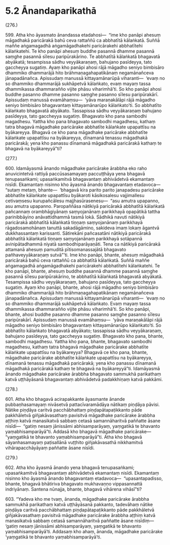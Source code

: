 # 5.2 Ānandaparikathā

(276.)

599\. Atha kho āyasmato ānandassa etadahosi—  “ime kho panāpi ahesuṃ māgadhakā paricārakā bahū ceva rattaññū ca abbhatītā kālaṅkatā. Suññā maññe aṅgamagadhā aṅgamāgadhakehi paricārakehi abbhatītehi kālaṅkatehi. Te kho panāpi ahesuṃ buddhe pasannā dhamme pasannā saṃghe pasannā sīlesu paripūrakārino. Te abbhatītā kālaṅkatā bhagavatā abyākatā; tesampissa sādhu veyyākaraṇaṃ, bahujano pasīdeyya, tato gaccheyya sugatiṃ. Ayaṃ kho panāpi ahosi rājā māgadho seniyo bimbisāro dhammiko dhammarājā hito brāhmaṇagahapatikānaṃ negamānañceva jānapadānañca. Apissudaṃ manussā kittayamānarūpā viharanti—  ‘evaṃ no so dhammiko dhammarājā sukhāpetvā kālaṅkato, evaṃ mayaṃ tassa dhammikassa dhammarañño vijite phāsu viharimhā’ti. So kho panāpi ahosi buddhe pasanno dhamme pasanno saṃghe pasanno sīlesu paripūrakārī. Apissudaṃ manussā evamāhaṃsu—  ‘yāva maraṇakālāpi rājā māgadho seniyo bimbisāro bhagavantaṃ kittayamānarūpo kālaṅkato’ti. So abbhatīto kālaṅkato bhagavatā abyākato. Tassapissa sādhu veyyākaraṇaṃ bahujano pasīdeyya, tato gaccheyya sugatiṃ. Bhagavato kho pana sambodhi magadhesu. Yattha kho pana bhagavato sambodhi magadhesu, kathaṃ tatra bhagavā māgadhake paricārake abbhatīte kālaṅkate upapattīsu na byākareyya. Bhagavā ce kho pana māgadhake paricārake abbhatīte kālaṅkate upapattīsu na byākareyya, dīnamanā tenassu māgadhakā paricārakā; yena kho panassu dīnamanā māgadhakā paricārakā kathaṃ te bhagavā na byākareyyā”ti?

(277.)

600\. Idamāyasmā ānando māgadhake paricārake ārabbha eko raho anuvicintetvā rattiyā paccūsasamayaṃ paccuṭṭhāya yena bhagavā tenupasaṅkami; upasaṅkamitvā bhagavantaṃ abhivādetvā ekamantaṃ nisīdi. Ekamantaṃ nisinno kho āyasmā ānando bhagavantaṃ etadavoca—  “sutaṃ metaṃ, bhante—  ‘bhagavā kira parito parito janapadesu paricārake abbhatīte kālaṅkate upapattīsu byākaroti kāsikosalesu vajjimallesu cetivaṃsesu kurupañcālesu majjhasūrasenesu—  “asu amutra upapanno, asu amutra upapanno. Paropaññāsa nātikiyā paricārakā abbhatītā kālaṅkatā pañcannaṃ orambhāgiyānaṃ saṃyojanānaṃ parikkhayā opapātikā tattha parinibbāyino anāvattidhammā tasmā lokā. Sādhikā navuti nātikiyā paricārakā abbhatītā kālaṅkatā tiṇṇaṃ saṃyojanānaṃ parikkhayā rāgadosamohānaṃ tanuttā sakadāgāmino, sakideva imaṃ lokaṃ āgantvā dukkhassantaṃ karissanti. Sātirekāni pañcasatāni nātikiyā paricārakā abbhatītā kālaṅkatā tiṇṇaṃ saṃyojanānaṃ parikkhayā sotāpannā avinipātadhammā niyatā sambodhiparāyaṇāti. Tena ca nātikiyā paricārakā attamanā ahesuṃ pamuditā pītisomanassajātā bhagavato pañhaveyyākaraṇaṃ sutvā”’ti. Ime kho panāpi, bhante, ahesuṃ māgadhakā paricārakā bahū ceva rattaññū ca abbhatītā kālaṅkatā. Suññā maññe aṅgamagadhā aṅgamāgadhakehi paricārakehi abbhatītehi kālaṅkatehi. Te kho panāpi, bhante, ahesuṃ buddhe pasannā dhamme pasannā saṃghe pasannā sīlesu paripūrakārino, te abbhatītā kālaṅkatā bhagavatā abyākatā. Tesampissa sādhu veyyākaraṇaṃ, bahujano pasīdeyya, tato gaccheyya sugatiṃ. Ayaṃ kho panāpi, bhante, ahosi rājā māgadho seniyo bimbisāro dhammiko dhammarājā hito brāhmaṇagahapatikānaṃ negamānañceva jānapadānañca. Apissudaṃ manussā kittayamānarūpā viharanti—  ‘evaṃ no so dhammiko dhammarājā sukhāpetvā kālaṅkato. Evaṃ mayaṃ tassa dhammikassa dhammarañño vijite phāsu viharimhā’ti. So kho panāpi, bhante, ahosi buddhe pasanno dhamme pasanno saṃghe pasanno sīlesu paripūrakārī. Apissudaṃ manussā evamāhaṃsu—  ‘yāva maraṇakālāpi rājā māgadho seniyo bimbisāro bhagavantaṃ kittayamānarūpo kālaṅkato’ti. So abbhatīto kālaṅkato bhagavatā abyākato; tassapissa sādhu veyyākaraṇaṃ, bahujano pasīdeyya, tato gaccheyya sugatiṃ. Bhagavato kho pana, bhante, sambodhi magadhesu. Yattha kho pana, bhante, bhagavato sambodhi magadhesu, kathaṃ tatra bhagavā māgadhake paricārake abbhatīte kālaṅkate upapattīsu na byākareyya? Bhagavā ce kho pana, bhante, māgadhake paricārake abbhatīte kālaṅkate upapattīsu na byākareyya, dīnamanā tenassu māgadhakā paricārakā; yena kho panassu dīnamanā māgadhakā paricārakā kathaṃ te bhagavā na byākareyyā”ti. Idamāyasmā ānando māgadhake paricārake ārabbha bhagavato sammukhā parikathaṃ katvā uṭṭhāyāsanā bhagavantaṃ abhivādetvā padakkhiṇaṃ katvā pakkāmi.

(278.)

601\. Atha kho bhagavā acirapakkante āyasmante ānande pubbaṇhasamayaṃ nivāsetvā pattacīvaramādāya nātikaṃ piṇḍāya pāvisi. Nātike piṇḍāya caritvā pacchābhattaṃ piṇḍapātapaṭikkanto pāde pakkhāletvā giñjakāvasathaṃ pavisitvā māgadhake paricārake ārabbha aṭṭhiṃ katvā manasikatvā sabbaṃ cetasā samannāharitvā paññatte āsane nisīdi—  “gatiṃ nesaṃ jānissāmi abhisamparāyaṃ, yaṃgatikā te bhavanto yaṃabhisamparāyā”ti. Addasā kho bhagavā māgadhake paricārake—  “yaṃgatikā te bhavanto yaṃabhisamparāyā”ti. Atha kho bhagavā sāyanhasamayaṃ paṭisallānā vuṭṭhito giñjakāvasathā nikkhamitvā vihārapacchāyāyaṃ paññatte āsane nisīdi.

(279.)

602\. Atha kho āyasmā ānando yena bhagavā tenupasaṅkami; upasaṅkamitvā bhagavantaṃ abhivādetvā ekamantaṃ nisīdi. Ekamantaṃ nisinno kho āyasmā ānando bhagavantaṃ etadavoca—  “upasantapadisso, bhante, bhagavā bhātiriva bhagavato mukhavaṇṇo vippasannattā indriyānaṃ. Santena nūnajja, bhante, bhagavā vihārena vihāsī”ti?

603\. “Yadeva kho me tvaṃ, ānanda, māgadhake paricārake ārabbha sammukhā parikathaṃ katvā uṭṭhāyāsanā pakkanto, tadevāhaṃ nātike piṇḍāya caritvā pacchābhattaṃ piṇḍapātapaṭikkanto pāde pakkhāletvā giñjakāvasathaṃ pavisitvā māgadhake paricārake ārabbha aṭṭhiṃ katvā manasikatvā sabbaṃ cetasā samannāharitvā paññatte āsane nisīdiṃ—  ‘gatiṃ nesaṃ jānissāmi abhisamparāyaṃ, yaṃgatikā te bhavanto yaṃabhisamparāyā’ti. Addasaṃ kho ahaṃ, ānanda, māgadhake paricārake ‘yaṃgatikā te bhavanto yaṃabhisamparāyā’ti.
